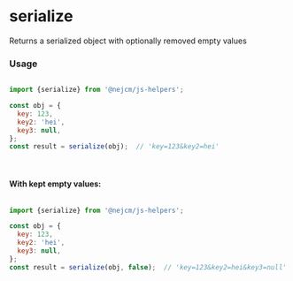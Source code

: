 
# serialize

<p>
  Returns a serialized object with optionally removed empty values
</p>

### Usage

```js

import {serialize} from '@nejcm/js-helpers';

const obj = {
  key: 123,
  key2: 'hei',
  key3: null,
};
const result = serialize(obj);  // 'key=123&key2=hei'

```
<br />

#### With kept empty values:

```js

import {serialize} from '@nejcm/js-helpers';

const obj = {
  key: 123,
  key2: 'hei',
  key3: null,
};
const result = serialize(obj, false);  // 'key=123&key2=hei&key3=null'

```